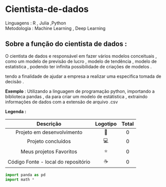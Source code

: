 # Cientista-de-dados
  Linguagens : R , Julia ,Python
 <br>
 Metodologia : Machine Learning , Deep Learning 

## Sobre a função do cientista de dados :

<p> O cientista de dados e responsável em fazer vários modelos conceituais , como um modelo de previsão de lucro , modelo de tendência , modelo de estatistica ,  podendo ter infinita possibilidade de criações de modelos .</p>
<p>
tendo a finalidade de ajudar a empresa a realizar uma especifica tomada de decisão . </p>

<p> <b>Exemplo</b> : Utilizando a linguagem de programação python, importando a biblioteca pandas , da para criar um modelo de estátistica , extraindo informações de dados com a extensão de arquivo .csv </p>

<strong> Legenda :</strong>

|Descrição | Logotipo   | Total |
|:--: |:--:|:--:|
| Projeto em desenvolvimento    |  🛑  | 0 |
| Projeto concluídos    |  💻  | 0 |
| Meus projetos Favoritos | ⭐ | 0  |
| Código Fonte - local do repositório | ☕| 0 | 

```python 
import panda as pd 
import math * 

```


